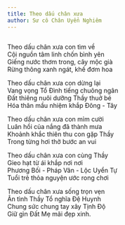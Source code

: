 ```yaml
---
title: Theo dấu chân xưa
author: Sư cô Chân Uyển Nghiêm
---
```


<div class="verse" style="column-span: all;">
<p><p>Theo dấu chân xưa con tìm về<br/>
Cội nguồn tâm linh chốn bình yên<br/>
Giếng nước thơm trong, cây mộc già<br/>
Rừng thông xanh ngát, khế đơm hoa</p>

<p>Theo dấu chân xưa con dừng lại<br/>
Vang vọng Tổ Đình tiếng chuông ngân<br/>
Đất thiêng nuôi dưỡng Thầy thuở bé<br/>
Hóa thân mầu nhiệm khắp Đông - Tây</p>

<p>Theo dấu chân xưa con mỉm cười<br/>
Luân hồi của nắng đã thành mưa<br/>
Khoảnh khắc thiên thu con gặp Thầy<br/>
Trong từng hơi thở bước an vui</p>

<p>Theo dấu chân xưa con cùng Thầy<br/>
Gieo hạt từ ái khắp nơi nơi<br/>
Phương Bối - Pháp Vân - Lộc Uyển Tự<br/>
Tuổi trẻ thỏa nguyện ước rong chơi</p>

<p>Theo dấu chân xưa sống trọn vẹn<br/>
Ân tình Thầy Tổ nghĩa Đệ Huynh<br/>
Chung sức chung tay xây Tịnh Độ<br/>
Giữ gìn Đất Mẹ mãi đẹp xinh.</p></div>